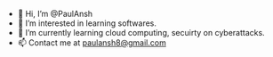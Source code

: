 - 👋 Hi, I’m @PaulAnsh
- 👀 I’m interested in learning softwares. 
- 🌱 I’m currently learning cloud computing, secuirty on cyberattacks.
- 📫 Contact me at paulansh8@gmail.com

<!---
PaulAnsh/PaulAnsh is a ✨ special ✨ repository because its `README.md` (this file) appears on your GitHub profile.
You can click the Preview link to take a look at your changes.
--->
